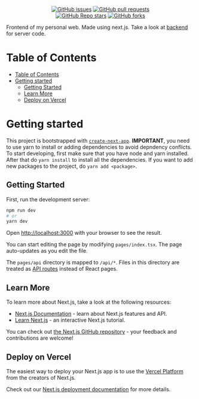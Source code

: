 <p align="center">
  <a href="https://github.com/Dadangdut33/Personal-Web/issues"><img alt="GitHub issues" src="https://img.shields.io/github/issues/Dadangdut33/Personal-Web"></a>
  <a href="https://github.com/Dadangdut33/Personal-Web/pulls"><img alt="GitHub pull requests" src="https://img.shields.io/github/issues-pr/Dadangdut33/Personal-Web"></a>
  <br />
  <a href="https://github.com/Dadangdut33/Personal-Web/stargazers"><img alt="GitHub Repo stars" src="https://img.shields.io/github/stars/Dadangdut33/Personal-Web?style=social"></a>
  <a href="https://github.com/Dadangdut33/Personal-Web/network/members"><img alt="GitHub forks" src="https://img.shields.io/github/forks/Dadangdut33/Personal-Web?style=social"></a>
</p>

Frontend of my personal web. Made using next.js. Take a look at [backend](https://github.com/Dadangdut33/Personal-Web-Backend) for server code.

# Table of Contents

- [Table of Contents](#table-of-contents)
- [Getting started](#getting-started)
  - [Getting Started](#getting-started-1)
  - [Learn More](#learn-more)
  - [Deploy on Vercel](#deploy-on-vercel)

# Getting started

This project is bootstrapped with [`create-next-app`](https://github.com/vercel/next.js/tree/canary/packages/create-next-app). **IMPORTANT**, you need to use yarn to install or adding dependencies to avoid depndency conflicts. To start developing, first make sure that you have node and yarn installed. After that do `yarn install` to install all the dependencies. If you want to add new packages to the project, do `yarn add <package>`.

## Getting Started

First, run the development server:

```bash
npm run dev
# or
yarn dev
```

Open [http://localhost:3000](http://localhost:3000) with your browser to see the result.

You can start editing the page by modifying `pages/index.tsx`. The page auto-updates as you edit the file.

The `pages/api` directory is mapped to `/api/*`. Files in this directory are treated as [API routes](https://nextjs.org/docs/api-routes/introduction) instead of React pages.

## Learn More

To learn more about Next.js, take a look at the following resources:

- [Next.js Documentation](https://nextjs.org/docs) - learn about Next.js features and API.
- [Learn Next.js](https://nextjs.org/learn) - an interactive Next.js tutorial.

You can check out [the Next.js GitHub repository](https://github.com/vercel/next.js/) - your feedback and contributions are welcome!

## Deploy on Vercel

The easiest way to deploy your Next.js app is to use the [Vercel Platform](https://vercel.com/new?utm_medium=default-template&filter=next.js&utm_source=create-next-app&utm_campaign=create-next-app-readme) from the creators of Next.js.

Check out our [Next.js deployment documentation](https://nextjs.org/docs/deployment) for more details.
